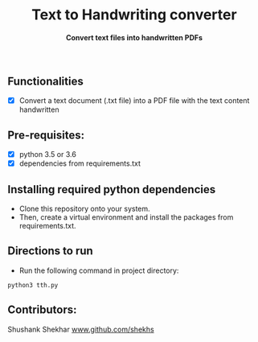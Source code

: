 <p align="center">
	<h1 align="center"> Text to Handwriting converter </h1>
	<h4 align="center"> Convert text files into handwritten PDFs <h4>
</p>
<br>

## Functionalities
- [X] Convert a text document (.txt file) into a PDF file with the text content handwritten

## Pre-requisites:
- [X] python 3.5 or 3.6
- [X] dependencies from requirements.txt

## Installing required python dependencies
- Clone this repository onto your system. 
- Then, create a virtual environment and install the packages from requirements.txt.

## Directions to run
- Run the following command in project directory:
```
python3 tth.py
```

## Contributors:
Shushank Shekhar
www.github.com/shekhs
